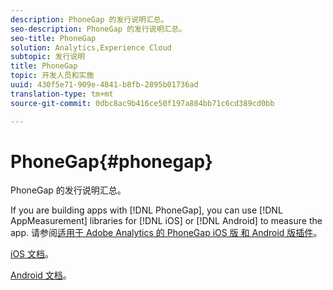 ```yaml
---
description: PhoneGap 的发行说明汇总。
seo-description: PhoneGap 的发行说明汇总。
seo-title: PhoneGap
solution: Analytics,Experience Cloud
subtopic: 发行说明
title: PhoneGap
topic: 开发人员和实施
uuid: 430f5e71-909e-4841-b8fb-2895b01736ad
translation-type: tm+mt
source-git-commit: 0dbc8ac9b416ce50f197a884bb71c6cd389cd0bb

---
```



# PhoneGap{#phonegap}

PhoneGap 的发行说明汇总。

If you are building apps with [!DNL PhoneGap], you can use [!DNL AppMeasurement] libraries for [!DNL iOS] or [!DNL Android] to measure the app. 请参阅[适用于 Adobe Analytics 的 PhoneGap iOS 版 和 Android 版插件](https://marketing.adobe.com/developer/gallery/beta-phonegap-ios-and-android-plug-ins-for-sitecatalyst)。

[iOS 文档](https://marketing.adobe.com/resources/help/en_US/sc/appmeasurement/ios/phonegap.html)。

[Android 文档](https://marketing.adobe.com/resources/help/en_US/sc/appmeasurement/android/phonegap.html)。

